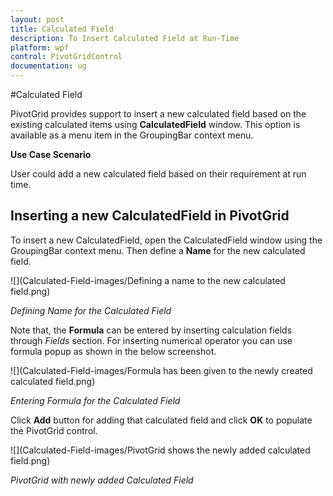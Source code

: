 ```yaml
---
layout: post
title: Calculated Field
description: To Insert Calculated Field at Run-Time
platform: wpf
control: PivotGridControl
documentation: ug
---
```


#Calculated Field

PivotGrid provides support to insert a new calculated field based on the existing calculated items using **CalculatedField** window. This option is available as a menu item in the GroupingBar context menu. 

**Use Case Scenario**

User could add a new calculated field based on their requirement at run time.

## Inserting a new CalculatedField in PivotGrid

To insert a new CalculatedField, open the CalculatedField window using the GroupingBar context menu. Then define a **Name** for the new calculated field. 

![](Calculated-Field-images/Defining a name to the new calculated field.png)

_Defining Name for the Calculated Field_

Note that, the **Formula** can be entered by inserting calculation fields through *Fields* section. For inserting numerical operator you can use formula popup as shown in the below screenshot.

![](Calculated-Field-images/Formula has been given to the newly created calculated field.png)

_Entering Formula for the Calculated Field_

Click **Add** button for adding that calculated field and click **OK** to populate the PivotGrid control.

![](Calculated-Field-images/PivotGrid shows the newly added calculated field.png)

_PivotGrid with newly added Calculated Field_
